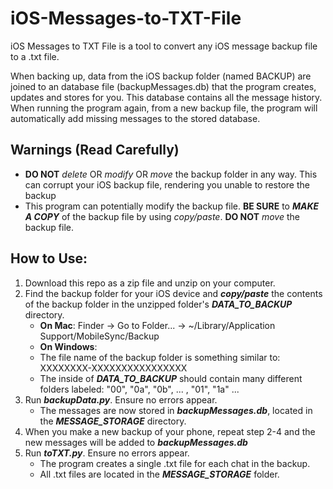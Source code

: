 # iOS-Messages-to-TXT-File
iOS Messages to TXT File is a tool to convert any iOS message backup file to a 
.txt file. 

When backing up, data from the iOS backup folder (named BACKUP) 
are joined to an database file (backupMessages.db) that the 
program creates, updates and stores for you. 
This database contains all the message history. 
When running the program again, from a new backup file, the program will 
automatically add missing messages to the stored database.


## Warnings (Read Carefully)
* **DO NOT** *delete* OR *modify* OR *move* the backup folder in any way. This can corrupt your iOS backup file, rendering you unable to restore the backup
* This program can potentially modify the backup file. **BE SURE** to ***MAKE A COPY*** of the backup file by using *copy/paste*. **DO NOT** *move* the backup file.

## How to Use:
1. Download this repo as a zip file and unzip on your computer.
2. Find the backup folder for your iOS device and ***copy/paste*** the contents of the backup folder in the unzipped folder's ***DATA_TO_BACKUP*** directory.
   * **On Mac**: Finder -> Go to Folder... -> ~/Library/Application Support/MobileSync/Backup
   * **On Windows**:
   * The file name of the backup folder is something similar to: XXXXXXXX-XXXXXXXXXXXXXXXX
   * The inside of ***DATA_TO_BACKUP*** should contain many different folders labeled: "00", "0a", "0b", ... , "01", "1a" ...
4. Run ***backupData.py***. Ensure no errors appear.
   * The messages are now stored in ***backupMessages.db***, located in the ***MESSAGE_STORAGE*** directory.
5. When you make a new backup of your phone, repeat step 2-4 and the new messages will be added to ***backupMessages.db***
6. Run ***toTXT.py***. Ensure no errors appear.
   * The program creates a single .txt file for each chat in the backup. 
   * All .txt files are located in the ***MESSAGE_STORAGE*** folder.